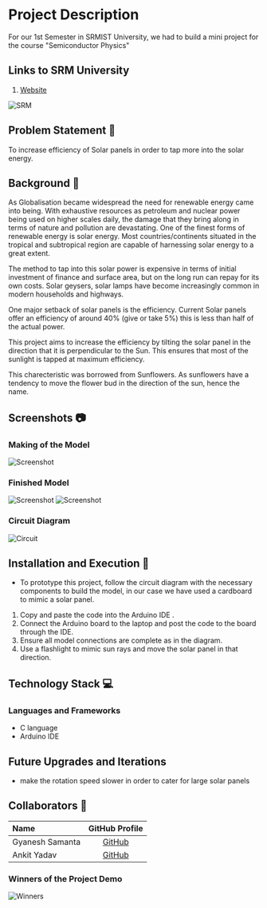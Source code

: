 # Project Description
For our 1st Semester in SRMIST University, we had to build a mini project for the course "Semiconductor Physics" 

## Links to SRM University
1. [Website](https://www.srmist.edu.in/)


![SRM](https://user-images.githubusercontent.com/52783096/122576405-499e7200-d06f-11eb-9504-4b372433be3c.png)

## Problem Statement 🚧

To increase efficiency of Solar panels in order to tap more into the solar energy. 

## Background 📖

As Globalisation became widespread the need for renewable energy came into being. With exhaustive resources as petroleum and nuclear power being used on higher scales daily, the damage that they bring along in terms of nature and pollution are devastating. One of the finest forms of renewable energy is solar energy. Most countries/continents situated in the tropical and subtropical region are capable of harnessing solar energy to a great extent. 

The method to tap into this solar power is expensive in terms of initial investment of finance and surface area, but on the long run can repay for its own costs. Solar geysers, solar lamps have become increasingly common in modern households and highways. 

One major setback of solar panels is the efficiency. Current Solar panels offer an efficiency of around 40% (give or take 5%) this is less than half of the actual power. 

This project aims to increase the efficiency by tilting the solar panel in the direction that it is perpendicular to the Sun. This ensures that most of the sunlight is tapped at maximum efficiency. 

This charecteristic was borrowed from Sunflowers. As sunflowers have a tendency to move the flower bud in the direction of the sun, hence the name. 


## Screenshots 📷

### Making of the Model

![Screenshot](https://user-images.githubusercontent.com/52783096/123084390-af5b7700-d43e-11eb-949f-e1baf18cd54e.jpeg)

### Finished Model

![Screenshot](https://user-images.githubusercontent.com/52783096/123084268-8fc44e80-d43e-11eb-8ca7-90f582cc0699.jpeg)
![Screenshot](https://user-images.githubusercontent.com/52783096/123084347-a2d71e80-d43e-11eb-8a61-a3919175d69a.jpeg)

### Circuit Diagram

![Circuit](https://user-images.githubusercontent.com/52783096/123084441-bda99300-d43e-11eb-97a1-28f60ec1ecda.jpeg)


## Installation and Execution 🔧
 - To prototype this project, follow the circuit diagram with the necessary components to build the model, in our case we have used a cardboard to mimic a solar panel. 
 1. Copy and paste the code into the Arduino IDE .
 2. Connect the Arduino board to the laptop and post the code to the board through the IDE.
 3. Ensure all model connections are complete as in the diagram.
 4. Use a flashlight to mimic sun rays and move the solar panel in that direction.


## Technology Stack 💻
### Languages and Frameworks
 - C language
 - Arduino IDE

## Future Upgrades and Iterations 
  - make the rotation speed slower in order to cater for large solar panels

## Collaborators 🤖
| Name      | GitHub Profile     |
| :------------- | :----------: |
|  Gyanesh Samanta | [GitHub](https://github.com/GyaneshSamanta)   |
|  Ankit Yadav | [GitHub](https://github.com/annymehack)   |


### Winners of the Project Demo

![Winners](https://user-images.githubusercontent.com/52783096/123084544-e0d44280-d43e-11eb-8026-00352c51e8c2.jpeg)
